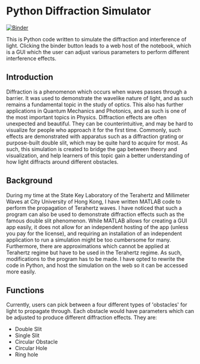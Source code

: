 # Python Diffraction Simulator

[![Binder](https://mybinder.org/badge_logo.svg)](https://mybinder.org/v2/gh/zcapkkk/pythondiffraction/HEAD?urlpath=voila%2Frender%2FPropagation_Notebook.ipynb)

This is Python code written to simulate the diffraction and interference of light. Clicking the binder button leads to a web host of the notebook, which is a GUI which the user can adjust various parameters to perform different interference effects.

## Introduction

Diffraction is a phenomenon which occurs when waves passes through a barrier. It was used to demonstrate the wavelike nature of light, and as such remains a fundamental topic in the study of optics. This also has further applications in Quantum Mechanics and Photonics, and as such is one of the most important topics in Physics. Diffraction effects are often unexpected and beautiful. They can be counterintuitive, and may be hard to visualize for people who approach it for the first time. Commonly, such effects are demonstrated with apparatus such as a diffraction grating or purpose-built double slit, which may be quite hard to acquire for most. As such, this simulation is created to bridge the gap between theory and visualization, and help learners of this topic gain a better understanding of how light diffracts around different obstacles. 

## Background

During my time at the State Key Laboratory of the Terahertz and Millimeter Waves at City University of Hong Kong, I have written MATLAB code to perform the propagation of Terahertz waves. I have noticed that such a program can also be used to demonstrate diffraction effects such as the famous double slit phenomenon. While MATLAB allows for creating a GUI app easily, it does not allow for an independent hosting of the app (unless you pay for the license), and requiring an installation of an independent application to run a simulation might be too cumbersome for many. Furthermore, there are approximations which cannot be applied at Terahertz regime but have to be used in the Terahertz regime. As such, modifications to the program has to be made. I have opted to rewrite the code in Python, and host the simulation on the web so it can be accessed more easily. 

## Functions

Currently, users can pick between a four different types of 'obstacles' for light to propagate through. Each obstacle would have parameters which can be adjusted to produce different diffraction effects. They are:
- Double Slit
- Single Slit
- Circular Obstacle
- Circular Hole
- Ring hole 
